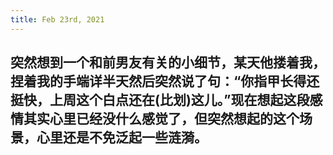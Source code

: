 ```yaml
---
title: Feb 23rd, 2021
---
```


## 突然想到一个和前男友有关的小细节，某天他搂着我，捏着我的手端详半天然后突然说了句：“你指甲长得还挺快，上周这个白点还在(比划)这儿。”现在想起这段感情其实心里已经没什么感觉了，但突然想起的这个场景，心里还是不免泛起一些涟漪。
